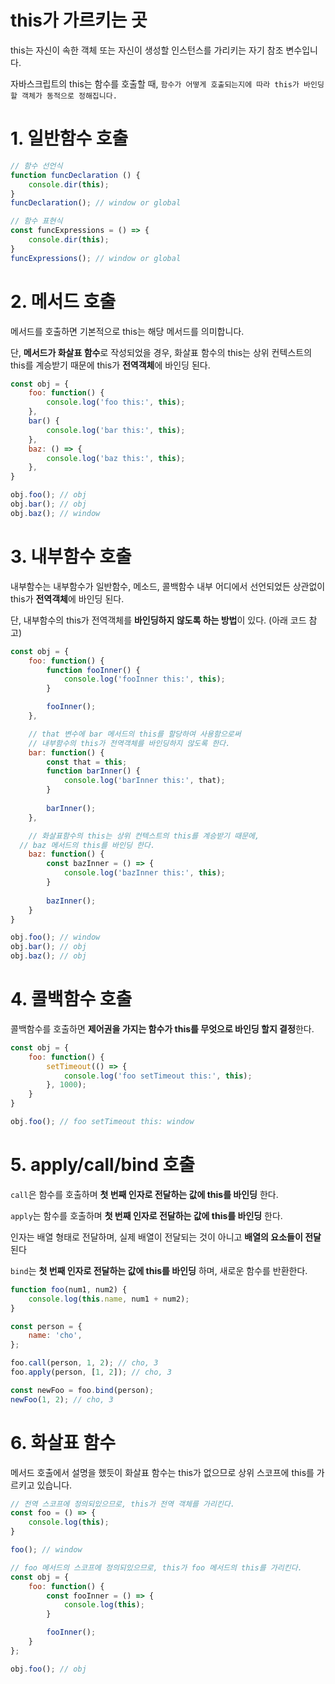 # this가 가르키는 곳

this는 자신이 속한 객체 또는 자신이 생성할 인스턴스를 가리키는 자기 참조 변수입니다.

자바스크립트의 this는 함수를 호출할 때, `함수가 어떻게 호출되는지에 따라 this가 바인딩할 객체가 동적으로 정해집니다.`

# 1. 일반함수 호출

```jsx
// 함수 선언식
function funcDeclaration () {
	console.dir(this);
}
funcDeclaration(); // window or global

// 함수 표현식
const funcExpressions = () => {
	console.dir(this);
}
funcExpressions(); // window or global
```

# 2. 메서드 호출

메서드를 호출하면 기본적으로 this는 해당 메서드를 의미합니다.

단, **메서드가 화살표 함수**로 작성되었을 경우, 화살표 함수의 this는 상위 컨텍스트의 this를 계승받기 때문에 this가 **전역객체**에 바인딩 된다.

```jsx
const obj = {
	foo: function() {
		console.log('foo this:', this);
	},
	bar() {
		console.log('bar this:', this);
	},
	baz: () => {
		console.log('baz this:', this);
	},
}

obj.foo(); // obj
obj.bar(); // obj
obj.baz(); // window
```

# 3. 내부함수 호출

내부함수는 내부함수가 일반함수, 메소드, 콜백함수 내부 어디에서 선언되었든 상관없이 this가 **전역객체**에 바인딩 된다.

단, 내부함수의 this가 전역객체를 **바인딩하지 않도록 하는 방법**이 있다. (아래 코드 참고)

```jsx
const obj = {
	foo: function() {
		function fooInner() {
			console.log('fooInner this:', this);
		}

		fooInner();
	},

	// that 변수에 bar 메서드의 this를 할당하여 사용함으로써
	// 내부함수의 this가 전역객체를 바인딩하지 않도록 한다.
	bar: function() {
		const that = this;
		function barInner() {
			console.log('barInner this:', that);
		}
	
		barInner();
	},

	// 화살표함수의 this는 상위 컨텍스트의 this를 계승받기 때문에,
  // baz 메서드의 this를 바인딩 한다.
	baz: function() {
		const bazInner = () => {
			console.log('bazInner this:', this);
		}
		
		bazInner();
	}
}

obj.foo(); // window
obj.bar(); // obj
obj.baz(); // obj
```

# 4. 콜백함수 호출

콜백함수를 호출하면 **제어권을 가지는 함수가 this를 무엇으로 바인딩 할지 결정**한다.

```jsx
const obj = {
	foo: function() {
		setTimeout(() => {
			console.log('foo setTimeout this:', this);
		}, 1000);
	}
}

obj.foo(); // foo setTimeout this: window
```

# 5. **apply/call/bind 호출**

`call`은 함수를 호출하며 **첫 번째 인자로 전달하는 값에 this를 바인딩** 한다.

`apply`는 함수를 호출하며 **첫 번째 인자로 전달하는 값에 this를 바인딩** 한다.

인자는 배열 형태로 전달하며, 실제 배열이 전달되는 것이 아니고 **배열의 요소들이 전달**된다

`bind`는 **첫 번째 인자로 전달하는 값에 this를 바인딩** 하며, 새로운 함수를 반환한다.

```jsx
function foo(num1, num2) {
	console.log(this.name, num1 + num2);
}

const person = {
	name: 'cho',
};

foo.call(person, 1, 2); // cho, 3
foo.apply(person, [1, 2]); // cho, 3

const newFoo = foo.bind(person);
newFoo(1, 2); // cho, 3
```

# 6. 화살표 함수

메서드 호출에서 설명을 했듯이 화살표 함수는 this가 없으므로 상위 스코프에 this를 가르키고 있습니다. 

```jsx
// 전역 스코프에 정의되있으므로, this가 전역 객체를 가리킨다.
const foo = () => {
	console.log(this);
}

foo(); // window

// foo 메서드의 스코프에 정의되있으므로, this가 foo 메서드의 this를 가리킨다.
const obj = {
	foo: function() {
		const fooInner = () => {
			console.log(this);
		}

		fooInner();
	}
};

obj.foo(); // obj
```